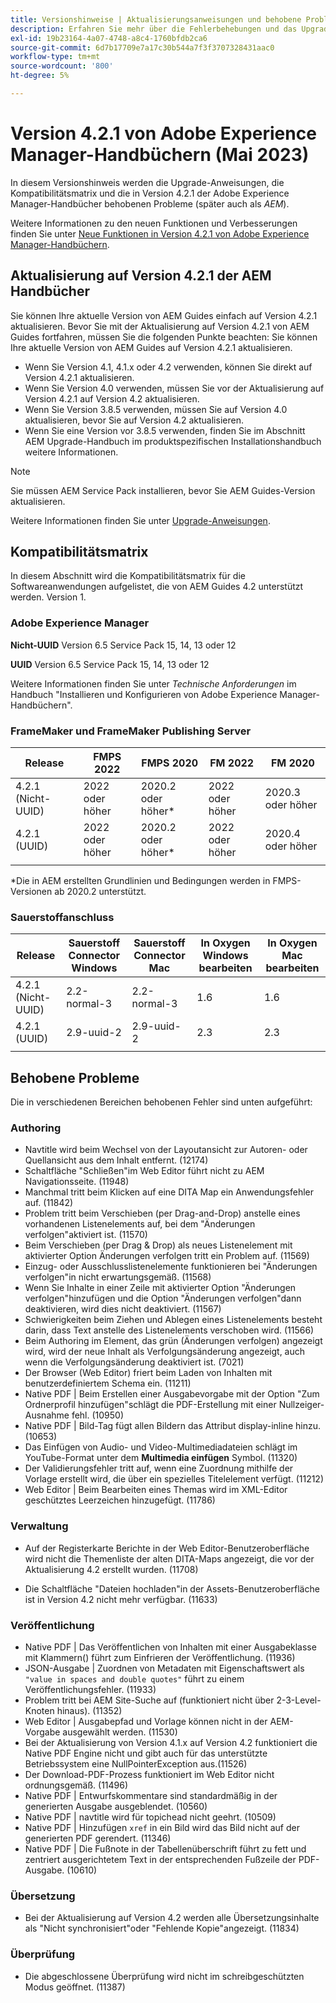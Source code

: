 ```yaml
---
title: Versionshinweise | Aktualisierungsanweisungen und behobene Probleme in der Version 4.2.1 der Adobe Experience Manager-Handbücher
description: Erfahren Sie mehr über die Fehlerbehebungen und das Upgrade auf Version 4.2.1 der Adobe Experience Manager-Handbücher.
exl-id: 19b23164-4a07-4748-a8c4-1760bfdb2ca6
source-git-commit: 6d7b17709e7a17c30b544a7f3f3707328431aac0
workflow-type: tm+mt
source-wordcount: '800'
ht-degree: 5%

---
```


# Version 4.2.1 von Adobe Experience Manager-Handbüchern (Mai 2023)

In diesem Versionshinweis werden die Upgrade-Anweisungen, die Kompatibilitätsmatrix und die in Version 4.2.1 der Adobe Experience Manager-Handbücher behobenen Probleme (später auch als *AEM*).

Weitere Informationen zu den neuen Funktionen und Verbesserungen finden Sie unter [Neue Funktionen in Version 4.2.1 von Adobe Experience Manager-Handbüchern](whats-new-4.2.1-release.md).

## Aktualisierung auf Version 4.2.1 der AEM Handbücher


Sie können Ihre aktuelle Version von AEM Guides einfach auf Version 4.2.1 aktualisieren. Bevor Sie mit der Aktualisierung auf Version 4.2.1 von AEM Guides fortfahren, müssen Sie die folgenden Punkte beachten: Sie können Ihre aktuelle Version von AEM Guides auf Version 4.2.1 aktualisieren.
* Wenn Sie Version 4.1, 4.1.x oder 4.2 verwenden, können Sie direkt auf Version 4.2.1 aktualisieren.
* Wenn Sie Version 4.0 verwenden, müssen Sie vor der Aktualisierung auf Version 4.2.1 auf Version 4.2 aktualisieren.
* Wenn Sie Version 3.8.5 verwenden, müssen Sie auf Version 4.0 aktualisieren, bevor Sie auf Version 4.2 aktualisieren.
* Wenn Sie eine Version vor 3.8.5 verwenden, finden Sie im Abschnitt AEM Upgrade-Handbuch im produktspezifischen Installationshandbuch weitere Informationen.

>[!NOTE]
>
>Sie müssen AEM Service Pack installieren, bevor Sie AEM Guides-Version aktualisieren.

Weitere Informationen finden Sie unter [Upgrade-Anweisungen](../install-guide/upgrade-xml-documentation.md).

## Kompatibilitätsmatrix

In diesem Abschnitt wird die Kompatibilitätsmatrix für die Softwareanwendungen aufgelistet, die von AEM Guides 4.2 unterstützt werden. Version 1.

### Adobe Experience Manager

**Nicht-UUID**
Version 6.5 Service Pack 15, 14, 13 oder 12

**UUID**
Version 6.5 Service Pack 15, 14, 13 oder 12

Weitere Informationen finden Sie unter *Technische Anforderungen* im Handbuch &quot;Installieren und Konfigurieren von Adobe Experience Manager-Handbüchern&quot;.

### FrameMaker und FrameMaker Publishing Server

| Release | FMPS 2022 | FMPS 2020 | FM 2022 | FM 2020 |
| --- | --- | --- | --- | --- |
| 4.2.1 (Nicht-UUID) | 2022 oder höher | 2020.2 oder höher* | 2022 oder höher | 2020.3 oder höher |
| 4.2.1 (UUID) | 2022 oder höher | 2020.2 oder höher* | 2022 oder höher | 2020.4 oder höher |
|  |  |  |  |

*Die in AEM erstellten Grundlinien und Bedingungen werden in FMPS-Versionen ab 2020.2 unterstützt.

### Sauerstoffanschluss

| Release | Sauerstoff Connector Windows | Sauerstoff Connector Mac | In Oxygen Windows bearbeiten | In Oxygen Mac bearbeiten |
| --- | --- | --- |--- |--- |
| 4.2.1 (Nicht-UUID) | 2.2-normal-3 | 2.2-normal-3 | 1.6 | 1.6 |
| 4.2.1 (UUID) | 2.9-uuid-2 | 2.9-uuid-2 | 2.3 | 2.3 |
|  |  |  |

## Behobene Probleme

Die in verschiedenen Bereichen behobenen Fehler sind unten aufgeführt:

### Authoring

* Navtitle wird beim Wechsel von der Layoutansicht zur Autoren- oder Quellansicht aus dem Inhalt entfernt. (12174)
* Schaltfläche &quot;Schließen&quot;im Web Editor führt nicht zu AEM Navigationsseite. (11948)
* Manchmal tritt beim Klicken auf eine DITA Map ein Anwendungsfehler auf. (11842)
* Problem tritt beim Verschieben (per Drag-and-Drop) anstelle eines vorhandenen Listenelements auf, bei dem &quot;Änderungen verfolgen&quot;aktiviert ist. (11570)
* Beim Verschieben (per Drag &amp; Drop) als neues Listenelement mit aktivierter Option Änderungen verfolgen tritt ein Problem auf. (11569)
* Einzug- oder Ausschlusslistenelemente funktionieren bei &quot;Änderungen verfolgen&quot;in nicht erwartungsgemäß. (11568)
* Wenn Sie Inhalte in einer Zeile mit aktivierter Option &quot;Änderungen verfolgen&quot;hinzufügen und die Option &quot;Änderungen verfolgen&quot;dann deaktivieren, wird dies nicht deaktiviert. (11567)
* Schwierigkeiten beim Ziehen und Ablegen eines Listenelements besteht darin, dass Text anstelle des Listenelements verschoben wird. (11566)
* Beim Authoring im Element, das grün (Änderungen verfolgen) angezeigt wird, wird der neue Inhalt als Verfolgungsänderung angezeigt, auch wenn die Verfolgungsänderung deaktiviert ist. (7021)
* Der Browser (Web Editor) friert beim Laden von Inhalten mit benutzerdefiniertem Schema ein. (11211)
* Native PDF | Beim Erstellen einer Ausgabevorgabe mit der Option &quot;Zum Ordnerprofil hinzufügen&quot;schlägt die PDF-Erstellung mit einer Nullzeiger-Ausnahme fehl. (10950)
* Native PDF | Bild-Tag fügt allen Bildern das Attribut display-inline hinzu. (10653)
* Das Einfügen von Audio- und Video-Multimediadateien schlägt im YouTube-Format unter dem **Multimedia einfügen** Symbol. (11320)
* Der Validierungsfehler tritt auf, wenn eine Zuordnung mithilfe der Vorlage erstellt wird, die über ein spezielles Titelelement verfügt. (11212)
* Web Editor | Beim Bearbeiten eines Themas wird im XML-Editor geschütztes Leerzeichen hinzugefügt. (11786)

### Verwaltung

* Auf der Registerkarte Berichte in der Web Editor-Benutzeroberfläche wird nicht die Themenliste der alten DITA-Maps angezeigt, die vor der Aktualisierung 4.2 erstellt wurden. (11708)

* Die Schaltfläche &quot;Dateien hochladen&quot;in der Assets-Benutzeroberfläche ist in Version 4.2 nicht mehr verfügbar. (11633)


### Veröffentlichung

* Native PDF | Das Veröffentlichen von Inhalten mit einer Ausgabeklasse mit Klammern() führt zum Einfrieren der Veröffentlichung. (11936)
* JSON-Ausgabe | Zuordnen von Metadaten mit Eigenschaftswert als `"value in spaces and double quotes"` führt zu einem Veröffentlichungsfehler. (11933)
* Problem tritt bei AEM Site-Suche auf (funktioniert nicht über 2-3-Level-Knoten hinaus). (11352)
* Web Editor | Ausgabepfad und Vorlage können nicht in der AEM-Vorgabe ausgewählt werden. (11530)
* Bei der Aktualisierung von Version 4.1.x auf Version 4.2 funktioniert die Native PDF Engine nicht und gibt auch für das unterstützte Betriebssystem eine NullPointerException aus.(11526)
* Der Download-PDF-Prozess funktioniert im Web Editor nicht ordnungsgemäß. (11496)
* Native PDF | Entwurfskommentare sind standardmäßig in der generierten Ausgabe ausgeblendet. (10560)
* Native PDF | navtitle wird für topichead nicht geehrt. (10509)
* Native PDF | Hinzufügen `xref` in ein Bild wird das Bild nicht auf der generierten PDF gerendert. (11346)
* Native PDF | Die Fußnote in der Tabellenüberschrift führt zu fett und zentriert ausgerichtetem Text in der entsprechenden Fußzeile der PDF-Ausgabe. (10610)

### Übersetzung

* Bei der Aktualisierung auf Version 4.2 werden alle Übersetzungsinhalte als &quot;Nicht synchronisiert&quot;oder &quot;Fehlende Kopie&quot;angezeigt. (11834)

### Überprüfung

* Die abgeschlossene Überprüfung wird nicht im schreibgeschützten Modus geöffnet. (11387)
